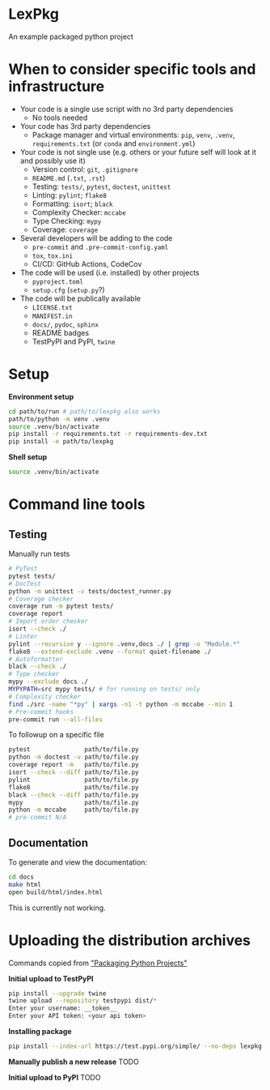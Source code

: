 LexPkg
========
An example packaged python project

# When to consider specific tools and infrastructure
* Your code is a single use script with no 3rd party dependencies
    * No tools needed
* Your code has 3rd party dependencies
    * Package manager and virtual environments: `pip`, `venv`, `.venv`, `requirements.txt` (or `conda` and `environment.yml`)
* Your code is not single use (e.g. others or your future self will look at it and possibly use it)
    * Version control: `git`, `.gitignore`
    * `README.md` (`.txt`, `.rst`)
    * Testing: `tests/`, `pytest`, `doctest`, `unittest`
    * Linting: `pylint`; `flake8`
    * Formatting: `isort`; `black`
    * Complexity Checker: `mccabe`
    * Type Checking: `mypy`
    * Coverage: `coverage`
* Several developers will be adding to the code
    * `pre-commit` and `.pre-commit-config.yaml`
    * `tox`, `tox.ini`
    * CI/CD: GitHub Actions, CodeCov
* The code will be used (i.e. installed) by other projects
    * `pyproject.toml`
    * `setup.cfg` (`setup.py`?)
* The code will be publically available
    * `LICENSE.txt`
    * `MANIFEST.in`
    * `docs/`, `pydoc`, `sphinx`
    * README badges
    * TestPyPI and PyPI, `twine`




# Setup
**Environment setup**
```bash
cd path/to/run # path/to/lexpkg also works
path/to/python -m venv .venv
source .venv/bin/activate
pip install -r requirements.txt -r requirements-dev.txt
pip install -e path/to/lexpkg
```

**Shell setup**
```bash
source .venv/bin/activate
```

# Command line tools
## Testing
Manually run tests
```bash
# PyTest
pytest tests/
# DocTest
python -m unittest -v tests/doctest_runner.py
# Coverage checker
coverage run -m pytest tests/
coverage report
# Import order checker
isort --check ./
# Linter
pylint --recursive y --ignore .venv,docs ./ | grep -o "Module.*"
flake8 --extend-exclude .venv --format quiet-filename ./
# Autoformatter
black --check ./
# Type checker
mypy --exclude docs ./
MYPYPATH=src mypy tests/ # for running on tests/ only
# Complexity checker
find ./src -name "*py" | xargs -n1 -t python -m mccabe --min 1
# Pre-commit hooks
pre-commit run --all-files
```
To followup on a specific file
```bash
pytest               path/to/file.py
python -m doctest -v path/to/file.py
coverage report -m   path/to/file.py
isort --check --diff path/to/file.py
pylint               path/to/file.py
flake8               path/to/file.py
black --check --diff path/to/file.py
mypy                 path/to/file.py
python -m mccabe     path/to/file.py
# pre-commit N/A
```
## Documentation
To generate and view the documentation:
```bash
cd docs
make html
open build/html/index.html
```
This is currently not working.

# Uploading the distribution archives
Commands copied from ["Packaging Python Projects"](https://packaging.python.org/en/latest/tutorials/packaging-projects/#uploading-the-distribution-archives)

**Initial upload to TestPyPI**
```bash
pip install --upgrade twine
twine upload --repository testpypi dist/*
Enter your username: __token__
Enter your API token: <your api token>
```
**Installing package**
```bash
pip install --index-url https://test.pypi.org/simple/ --no-deps lexpkg
```

**Manually publish a new release**
TODO

**Initial upload to PyPI**
TODO
